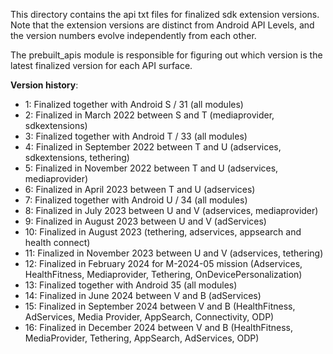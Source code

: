 This directory contains the api txt files for finalized sdk extension versions.
Note that the extension versions are distinct from Android API Levels, and
the version numbers evolve independently from each other.

The prebuilt_apis module is responsible for figuring out which version is the
latest finalized version for each API surface.

**Version history**:

- 1: Finalized together with Android S / 31 (all modules)
- 2: Finalized in March 2022 between S and T (mediaprovider, sdkextensions)
- 3: Finalized together with Android T / 33 (all modules)
- 4: Finalized in September 2022 between T and U (adservices, sdkextensions, tethering)
- 5: Finalized in November 2022 between T and U (adservices, mediaprovider)
- 6: Finalized in April 2023 between T and U (adservices)
- 7: Finalized together with Android U / 34 (all modules)
- 8: Finalized in July 2023 between U and V (adservices, mediaprovider)
- 9: Finalized in August 2023 between U and V (adServices)
- 10: Finalized in August 2023 (tethering, adservices, appsearch and health connect)
- 11: Finalized in November 2023 between U and V (adservices, tethering)
- 12: Finalized in February 2024 for M-2024-05 mission (Adservices, HealthFitness, Mediaprovider, Tethering, OnDevicePersonalization)
- 13: Finalized together with Android 35 (all modules)
- 14: Finalized in June 2024 between V and B (adServices)
- 15: Finalized in September 2024 between V and B (HealthFitness, AdServices, Media Provider, AppSearch, Connectivity, ODP)
- 16: Finalized in December 2024 between V and B (HealthFitness, MediaProvider, Tethering, AppSearch, AdServices, ODP)
